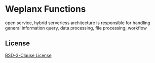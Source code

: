 # Weplanx Functions

open service, hybrid serverless architecture is responsible for handling general information query, data processing,
file processing, workflow

## License

[BSD-3-Clause License](https://github.com/weplanx/functions/blob/main/LICENSE)
